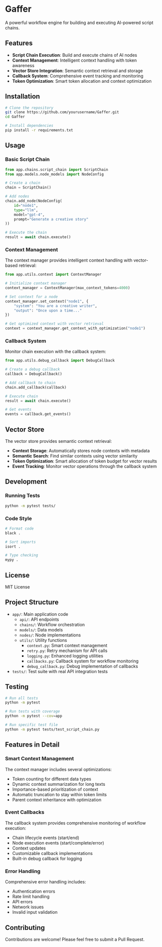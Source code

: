 # Gaffer

A powerful workflow engine for building and executing AI-powered script chains.

## Features

- **Script Chain Execution**: Build and execute chains of AI nodes
- **Context Management**: Intelligent context handling with token awareness
- **Vector Store Integration**: Semantic context retrieval and storage
- **Callback System**: Comprehensive event tracking and monitoring
- **Token Optimization**: Smart token allocation and context optimization

## Installation

```bash
# Clone the repository
git clone https://github.com/yourusername/Gaffer.git
cd Gaffer

# Install dependencies
pip install -r requirements.txt
```

## Usage

### Basic Script Chain

```python
from app.chains.script_chain import ScriptChain
from app.models.node_models import NodeConfig

# Create a chain
chain = ScriptChain()

# Add nodes
chain.add_node(NodeConfig(
    id="node1",
    type="llm",
    model="gpt-4",
    prompt="Generate a creative story"
))

# Execute the chain
result = await chain.execute()
```

### Context Management

The context manager provides intelligent context handling with vector-based retrieval:

```python
from app.utils.context import ContextManager

# Initialize context manager
context_manager = ContextManager(max_context_tokens=4000)

# Set context for a node
context_manager.set_context("node1", {
    "system": "You are a creative writer",
    "output": "Once upon a time..."
})

# Get optimized context with vector retrieval
context = context_manager.get_context_with_optimization("node1")
```

### Callback System

Monitor chain execution with the callback system:

```python
from app.utils.debug_callback import DebugCallback

# Create a debug callback
callback = DebugCallback()

# Add callback to chain
chain.add_callback(callback)

# Execute chain
result = await chain.execute()

# Get events
events = callback.get_events()
```

## Vector Store

The vector store provides semantic context retrieval:

- **Context Storage**: Automatically stores node contexts with metadata
- **Semantic Search**: Find similar contexts using vector similarity
- **Token Optimization**: Smart allocation of token budget for vector results
- **Event Tracking**: Monitor vector operations through the callback system

## Development

### Running Tests

```bash
python -m pytest tests/
```

### Code Style

```bash
# Format code
black .

# Sort imports
isort .

# Type checking
mypy .
```

## License

MIT License

## Project Structure

- `app/`: Main application code
  - `api/`: API endpoints
  - `chains/`: Workflow orchestration
  - `models/`: Data models
  - `nodes/`: Node implementations
  - `utils/`: Utility functions
    - `context.py`: Smart context management
    - `retry.py`: Retry mechanism for API calls
    - `logging.py`: Enhanced logging utilities
    - `callbacks.py`: Callback system for workflow monitoring
    - `debug_callback.py`: Debug implementation of callbacks
- `tests/`: Test suite with real API integration tests

## Testing

```bash
# Run all tests
python -m pytest

# Run tests with coverage
python -m pytest --cov=app

# Run specific test file
python -m pytest tests/test_script_chain.py
```

## Features in Detail

### Smart Context Management

The context manager includes several optimizations:
- Token counting for different data types
- Dynamic context summarization for long texts
- Importance-based prioritization of context
- Automatic truncation to stay within token limits
- Parent context inheritance with optimization

### Event Callbacks

The callback system provides comprehensive monitoring of workflow execution:
- Chain lifecycle events (start/end)
- Node execution events (start/complete/error)
- Context updates
- Customizable callback implementations
- Built-in debug callback for logging

### Error Handling

Comprehensive error handling includes:
- Authentication errors
- Rate limit handling
- API errors
- Network issues
- Invalid input validation

## Contributing

Contributions are welcome! Please feel free to submit a Pull Request. 